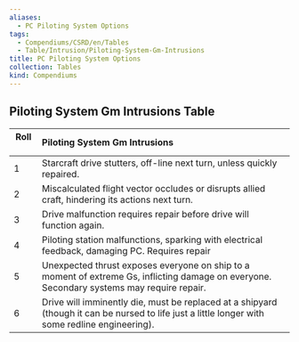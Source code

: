```yaml
---
aliases:
  - PC Piloting System Options
tags:
  - Compendiums/CSRD/en/Tables
  - Table/Intrusion/Piloting-System-Gm-Intrusions
title: PC Piloting System Options
collection: Tables
kind: Compendiums
---
```

## Piloting System Gm Intrusions Table
|  Roll &nbsp; &nbsp; | Piloting System Gm Intrusions  |
| ------------- | :----------- |
| 1 | Starcraft drive stutters, off-line next turn, unless quickly repaired. |
| 2 | Miscalculated flight vector occludes or disrupts allied craft, hindering its actions next turn. |
| 3 | Drive malfunction requires repair before drive will function again. |
| 4 | Piloting station malfunctions, sparking with electrical feedback, damaging PC. Requires repair |
| 5 | Unexpected thrust exposes everyone on ship to a moment of extreme Gs, inflicting damage on everyone. Secondary systems may require repair. |
| 6 | Drive will imminently die, must be replaced at a shipyard (though it can be nursed to life just a little longer with some redline engineering). |